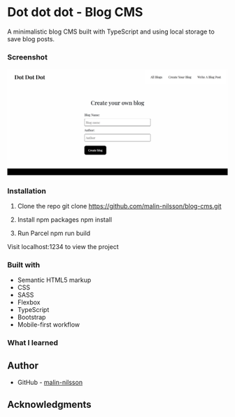 # Dot dot dot - Blog CMS
A minimalistic blog CMS built with TypeScript and using local storage to save blog posts.

### Screenshot

![](./src/assets/screenshot.jpg)

### Installation

1. Clone the repo
git clone https://github.com/malin-nilsson/blog-cms.git

2. Install npm packages
npm install

3. Run Parcel
npm run build

Visit localhost:1234 to view the project

### Built with

- Semantic HTML5 markup
- CSS
- SASS
- Flexbox
- TypeScript
- Bootstrap
- Mobile-first workflow

### What I learned

## Author

- GitHub - [malin-nilsson](https://github.com/malin-nilsson)

## Acknowledgments

